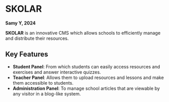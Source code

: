# SKOLAR
**Samy Y, 2024**

**SKOLAR** is an innovative CMS which allows schools to efficiently manage and distribute their resources.

## Key Features

- **Student Panel**: From which students can easily access resources and exercises and answer interactive quizzes.
- **Teacher Panel**: Allows them to upload resources and lessons and make them accessible to students.
- **Administration Panel**: To manage school articles that are viewable by any visitor in a blog-like system.
